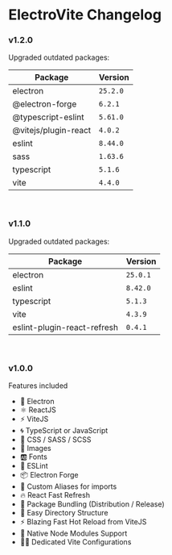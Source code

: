 # ElectroVite Changelog

### v1.2.0

Upgraded outdated packages:

| Package              | Version  |
| -------------------- | -------- |
| electron             | `25.2.0` |
| @electron-forge      | `6.2.1`  |
| @typescript-eslint   | `5.61.0` |
| @vitejs/plugin-react | `4.0.2`  |
| eslint               | `8.44.0` |
| sass                 | `1.63.6` |
| typescript           | `5.1.6`  |
| vite                 | `4.4.0`  |

<br>

### v1.1.0

Upgraded outdated packages:

| Package                     | Version  |
| --------------------------- | -------- |
| electron                    | `25.0.1` |
| eslint                      | `8.42.0` |
| typescript                  | `5.1.3`  |
| vite                        | `4.3.9`  |
| eslint-plugin-react-refresh | `0.4.1`  |

<br>

### v1.0.0

Features included

- 🌟 Electron
- ⚛️ ReactJS
- ⚡ ViteJS
- 🌀 TypeScript or JavaScript
- 🎨 CSS / SASS / SCSS
- 📸 Images
- 🆎 Fonts
- 🧹 ESLint
- 📦 Electron Forge
- 🧩 Custom Aliases for imports
- 🔥 React Fast Refresh
- 🎁 Package Bundling (Distribution / Release)
- 🔦 Easy Directory Structure
- ⚡ Blazing Fast Hot Reload from ViteJS
- 🤖 Native Node Modules Support
- 👍🏼 Dedicated Vite Configurations
